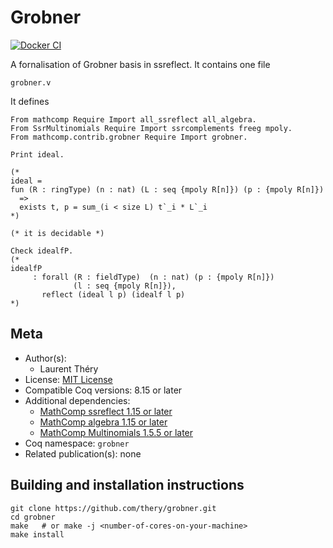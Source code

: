 <!---
This file was generated from `meta.yml`, please do not edit manually.
Follow the instructions on https://github.com/coq-community/templates to regenerate.
--->
# Grobner

[![Docker CI][docker-action-shield]][docker-action-link]

[docker-action-shield]: https://github.com/thery/grobner/workflows/Docker%20CI/badge.svg?branch=master
[docker-action-link]: https://github.com/thery/grobner/actions?query=workflow:"Docker%20CI"




A fornalisation of Grobner basis in ssreflect.
It contains one file

``grobner.v``

It defines

```coq
From mathcomp Require Import all_ssreflect all_algebra.
From SsrMultinomials Require Import ssrcomplements freeg mpoly.
From mathcomp.contrib.grobner Require Import grobner.

Print ideal.

(*
ideal =
fun (R : ringType) (n : nat) (L : seq {mpoly R[n]}) (p : {mpoly R[n]})
  =>
  exists t, p = sum_(i < size L) t`_i * L`_i
*)

(* it is decidable *)

Check idealfP.
(*
idealfP
     : forall (R : fieldType)  (n : nat) (p : {mpoly R[n]})
              (l : seq {mpoly R[n]}),
       reflect (ideal l p) (idealf l p)
*)
```

## Meta

- Author(s):
  - Laurent Théry
- License: [MIT License](LICENSE)
- Compatible Coq versions: 8.15 or later
- Additional dependencies:
  - [MathComp ssreflect 1.15 or later](https://math-comp.github.io)
  - [MathComp algebra 1.15 or later](https://math-comp.github.io)
  - [MathComp Multinomials 1.5.5 or later](https://github.com/math-comp/multinomials)
- Coq namespace: `grobner`
- Related publication(s): none

## Building and installation instructions

``` shell
git clone https://github.com/thery/grobner.git
cd grobner
make   # or make -j <number-of-cores-on-your-machine> 
make install
```



